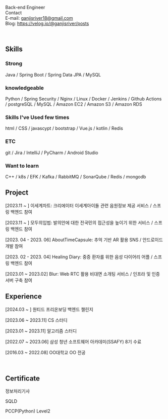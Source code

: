 
Back-end Engineer
<br>
  Contact
  <br>
  E-mail: ganjisriver18@gmail.com
  <br>
  Blog: https://velog.io/@ganjisriver/posts

<br>

## Skills

### Strong
Java / Spring Boot / Spring Data JPA / MySQL

### knowledgeable
 Python / Spring Security / Nginx / Linux / Docker / Jenkins / Github Actions / postgreSQL / MySQL / Amazon EC2 / Amazon S3 / Amazon RDS

### Skills I've Used few times
html / CSS / javascypt / bootstrap / Vue.js / kotlin / Redis

### ETC
git / Jira / IntelliJ / PyCharm / Android Studio

### Want to learn
C++ / k8s / EFK / Kafka / RabbitMQ / SonarQube / Redis / mongodb 
<br>
## Project

[2023.11 ~ ] 이세계차트: 크리에이터 이세계아이돌 관련 음원정보 제공 서비스 / 스프링 백엔드 참여

[2023.11 ~ ] 모두의입법: 발의안에 대한 전국민의 접근성을 높이기 위한 서비스 / 스프링 백엔드 참여 

[2023. 04 - 2023. 06] AboutTimeCapsule: 추억 기반 AR 활용 SNS  / 안드로이드 개발 참여

[2023. 02 - 2023. 04] Healing Diary: 중증 환자를 위한 음성 다이어리 어플 / 스프링 백엔드 참여

[2023.01 ~ 2023.02] Blur: Web RTC 활용 비대면 소개팅 서비스 / 인프라 및 인증 서버 구축 참여
<br>
## Experience
[2024.03 ~ ] 원티드 프리온보딩 백엔드 챌린지

[2023.06 ~ 2023.11] CS 스터디

[2023.01 ~ 2023.11] 알고리즘 스터디

[2022.07 ~ 2023.06] 삼성 청년 소프트웨어 아카데미(SSAFY) 8기 수료

[2016.03 ~ 2022.08] OO대학교 OO 전공

<br>

## Certificate

정보처리기사

SQLD

PCCP(Python) Level2
